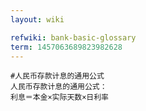 ```yaml
---
layout: wiki

refwiki: bank-basic-glossary
term: 1457063689823982628
---
```


```
#人民币存款计息的通用公式 
人民币存款计息的通用公式：
利息＝本金×实际天数×日利率

```